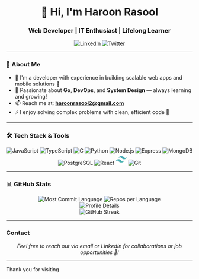 

<h1 align="center">👋 Hi, I'm Haroon Rasool</h1>
<h3 align="center">Web Developer | IT Enthusiast | Lifelong Learner</h3>

<div align="center">
  <a href="https://www.linkedin.com/in/haroon-rasool/" target="_blank" rel="noopener">
    <img src="https://img.shields.io/badge/LinkedIn-0077B5?style=for-the-badge&logo=linkedin&logoColor=white" alt="LinkedIn" height="28"/>
  </a>
  
  <a href="https://twitter.com/officialharuon" target="_blank" rel="noopener">
    <img src="https://img.shields.io/badge/Twitter-1DA1F2?style=for-the-badge&logo=twitter&logoColor=white" alt="Twitter" height="28"/>
  </a>
</div>

---

### 🚀 About Me

- 🔭 I'm a developer with experience in building scalable web apps and mobile solutions 📱
- 🌱 Passionate about **Go**, **DevOps**, and **System Design** — always learning and growing!
- 📫 Reach me at: **haroonrasool2@gmail.com**
- ⚡ I enjoy solving complex problems with clean, efficient code 🔧

---

### 🛠 Tech Stack & Tools

<div align="center">
  <img src="https://cdn.jsdelivr.net/gh/devicons/devicon/icons/javascript/javascript-original.svg" alt="JavaScript" width="30" height="30" />
  <img src="https://cdn.jsdelivr.net/gh/devicons/devicon/icons/typescript/typescript-original.svg" alt="TypeScript" width="30" height="30" />
  <img src="https://cdn.jsdelivr.net/gh/devicons/devicon/icons/c/c-original.svg" alt="C" width="30" height="30" />
  <img src="https://cdn.jsdelivr.net/gh/devicons/devicon/icons/python/python-original.svg" alt="Python" width="30" height="30" />
  <img src="https://cdn.jsdelivr.net/gh/devicons/devicon/icons/nodejs/nodejs-original.svg" alt="Node.js" width="30" height="30" />
  <img src="https://cdn.jsdelivr.net/gh/devicons/devicon/icons/express/express-original.svg" alt="Express" width="30" height="30" />
  <img src="https://cdn.jsdelivr.net/gh/devicons/devicon/icons/mongodb/mongodb-original.svg" alt="MongoDB" width="30" height="30" />
  <img src="https://cdn.jsdelivr.net/gh/devicons/devicon/icons/postgresql/postgresql-original.svg" alt="PostgreSQL" width="30" height="30" />
  <img src="https://cdn.jsdelivr.net/gh/devicons/devicon/icons/react/react-original.svg" alt="React" width="30" height="30" />
  <img src="https://raw.githubusercontent.com/teamedwardforever/Readme-Generator/71f25dd8b98329b168142a6b782a107b75eab178/svg/Skills/Frontend/tailwindcss-icon.svg" alt="Tailwind CSS" width="30" height="30" />
  <img src="https://cdn.jsdelivr.net/gh/devicons/devicon/icons/git/git-original.svg" alt="Git" width="30" height="30" />
</div>

---

### 📊 GitHub Stats

<div align="center">
  <img src="http://github-profile-summary-cards.vercel.app/api/cards/most-commit-language?username=devharoona&theme=dark" alt="Most Commit Language" height="160" />
  <img src="http://github-profile-summary-cards.vercel.app/api/cards/repos-per-language?username=devharoona&theme=dark" alt="Repos per Language" height="160" />
  <br/>
  <img src="http://github-profile-summary-cards.vercel.app/api/cards/profile-details?username=devharoona&theme=dark" alt="Profile Details" height="160" />
  <br/>
  <img src="https://streak-stats.demolab.com?user=devharoona&locale=en&mode=daily&theme=dark&hide_border=true&border_radius=0&order=3" alt="GitHub Streak" height="160" />
</div>

---

### Contact
<p align="center">
  <em>Feel free to reach out via email or LinkedIn for collaborations or job opportunities 🤝! </em></p>
  
---

Thank you for visiting
</p>
